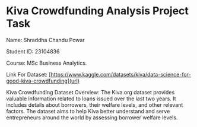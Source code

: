 # Kiva Crowdfunding Analysis Project Task 

Name: Shraddha Chandu Powar 

Student ID: 23104836 

Course: MSc Business Analytics. 

Link For Dataset: [https://www.kaggle.com/datasets/kiva/data-science-for-good-kiva-crowdfunding](url)

Kiva Crowdfunding Dataset Overview: The Kiva.org dataset provides valuable information related to loans issued over the last two years. It includes details about borrowers, their welfare levels, and other relevant factors. The dataset aims to help Kiva better understand and serve entrepreneurs around the world by assessing borrower welfare levels.
